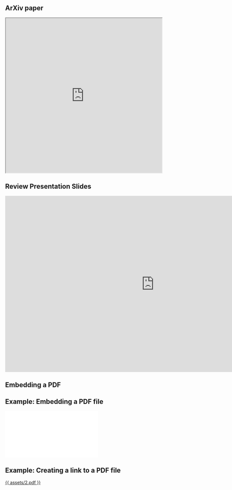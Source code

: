 ## ArXiv paper

<iframe src="https://arxiv.org/pdf/2111.06377.pdf" width="100%" height="500px"></iframe>
<!-- <iframe src="../../assets/2.pdf" width="100%" height="500px"></iframe> -->

## Review Presentation Slides

<iframe src="https://docs.google.com/presentation/d/e/2PACX-1vRI-T5ZEn_bWpM3G4upV1CfgyUgL3duD0BVTuUSBgcBlcGEc1HL_soJUzZ7ZnyXNVewjTJrGkmHs4Bf/embed?start=false&loop=false&delayms=3000" frameborder="0" width="960" height="569" allowfullscreen="true" mozallowfullscreen="true" webkitallowfullscreen="true"></iframe>

## Embedding a PDF

<!--- file: docs/howto/embedding_pdf.md --->
<!-- {% with pdf_file = "assets/2.pdf" %}

{% set solid_filepdf = '<i class="fas fa-file-pdf"></i>' %}
{% set empty_filepdf = '<i class="far fa-file-pdf"></i>' %} -->

## Example: Embedding a PDF file

<object data="{{ assets/2.pdf }}" type="application/pdf">
    <embed src="{{ assets/2.pdf }}" type="application/pdf" />
</object>

## Example: Creating a link to a PDF file

<a href="{{ assets/2.pdf }}" class="image fit">{{ assets/2.pdf }}</a>

<!-- {% endwith %} -->